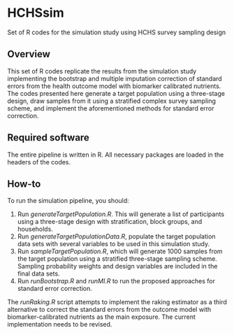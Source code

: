 # HCHSsim
Set of R codes for the simulation study using HCHS survey sampling design

## Overview

This set of R codes replicate the results from the simulation study implementing the bootstrap and multiple imputation correction of standard errors from the health outcome model with biomarker calibrated nutrients. The codes presented here generate a target population using a three-stage design, draw samples from it using a stratified complex survey sampling scheme, and implement the aforementioned methods for standard error correction.

## Required software

The entire pipeline is written in R. All necessary packages are loaded in the headers of the codes.

## How-to

To run the simulation pipeline, you should:

1. Run *generateTargetPopulation.R*. This will generate a list of participants using a three-stage design with stratification, block groups, and households.
2. Run *generateTargetPopulationData.R*, populate the target population data sets with several variables to be used in this simulation study.
3. Run *sampleTargetPopulation.R*, which will generate 1000 samples from the target population using a stratified three-stage sampling scheme. Sampling probability weights and design variables are included in the final data sets.
4. Run *runBootstrap.R* and *runMI.R* to run the proposed approaches for standard error correction.

The *runRaking.R* script attempts to implement the raking estimator as a third alternative to correct the standard errors from the outcome model with biomarker-calibrated nutrients as the main exposure. The current implementation needs to be revised.
